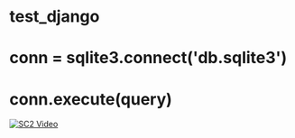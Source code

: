 # test_django
# conn = sqlite3.connect('db.sqlite3')
# conn.execute(query)

[![SC2 Video](https://img.youtube.com/vi/FNWa292-fHE/0.jpg)](https://www.youtube.com/watch?v=FNWa292-fHE)

